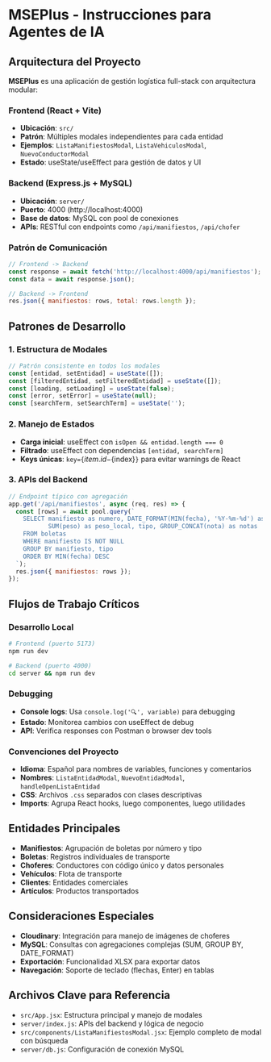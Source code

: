 # MSEPlus - Instrucciones para Agentes de IA

## Arquitectura del Proyecto

**MSEPlus** es una aplicación de gestión logística full-stack con arquitectura modular:

### Frontend (React + Vite)
- **Ubicación**: `src/`
- **Patrón**: Múltiples modales independientes para cada entidad
- **Ejemplos**: `ListaManifiestosModal`, `ListaVehiculosModal`, `NuevoConductorModal`
- **Estado**: useState/useEffect para gestión de datos y UI

### Backend (Express.js + MySQL)
- **Ubicación**: `server/`
- **Puerto**: 4000 (http://localhost:4000)
- **Base de datos**: MySQL con pool de conexiones
- **APIs**: RESTful con endpoints como `/api/manifiestos`, `/api/chofer`

### Patrón de Comunicación
```javascript
// Frontend -> Backend
const response = await fetch('http://localhost:4000/api/manifiestos');
const data = await response.json();

// Backend -> Frontend
res.json({ manifiestos: rows, total: rows.length });
```

## Patrones de Desarrollo

### 1. Estructura de Modales
```jsx
// Patrón consistente en todos los modales
const [entidad, setEntidad] = useState([]);
const [filteredEntidad, setFilteredEntidad] = useState([]);
const [loading, setLoading] = useState(false);
const [error, setError] = useState(null);
const [searchTerm, setSearchTerm] = useState('');
```

### 2. Manejo de Estados
- **Carga inicial**: useEffect con `isOpen && entidad.length === 0`
- **Filtrado**: useEffect con dependencias `[entidad, searchTerm]`
- **Keys únicas**: `key={`${item.id}-${index}`}` para evitar warnings de React

### 3. APIs del Backend
```javascript
// Endpoint típico con agregación
app.get('/api/manifiestos', async (req, res) => {
  const [rows] = await pool.query(`
    SELECT manifiesto as numero, DATE_FORMAT(MIN(fecha), '%Y-%m-%d') as fecha,
           SUM(peso) as peso_local, tipo, GROUP_CONCAT(nota) as notas
    FROM boletas
    WHERE manifiesto IS NOT NULL
    GROUP BY manifiesto, tipo
    ORDER BY MIN(fecha) DESC
  `);
  res.json({ manifiestos: rows });
});
```

## Flujos de Trabajo Críticos

### Desarrollo Local
```bash
# Frontend (puerto 5173)
npm run dev

# Backend (puerto 4000)
cd server && npm run dev
```

### Debugging
- **Console logs**: Usa `console.log('🔍', variable)` para debugging
- **Estado**: Monitorea cambios con useEffect de debug
- **API**: Verifica responses con Postman o browser dev tools

### Convenciones del Proyecto
- **Idioma**: Español para nombres de variables, funciones y comentarios
- **Nombres**: `ListaEntidadModal`, `NuevoEntidadModal`, `handleOpenListaEntidad`
- **CSS**: Archivos `.css` separados con clases descriptivas
- **Imports**: Agrupa React hooks, luego componentes, luego utilidades

## Entidades Principales
- **Manifiestos**: Agrupación de boletas por número y tipo
- **Boletas**: Registros individuales de transporte
- **Choferes**: Conductores con código único y datos personales
- **Vehículos**: Flota de transporte
- **Clientes**: Entidades comerciales
- **Artículos**: Productos transportados

## Consideraciones Especiales
- **Cloudinary**: Integración para manejo de imágenes de choferes
- **MySQL**: Consultas con agregaciones complejas (SUM, GROUP BY, DATE_FORMAT)
- **Exportación**: Funcionalidad XLSX para exportar datos
- **Navegación**: Soporte de teclado (flechas, Enter) en tablas

## Archivos Clave para Referencia
- `src/App.jsx`: Estructura principal y manejo de modales
- `server/index.js`: APIs del backend y lógica de negocio
- `src/components/ListaManifiestosModal.jsx`: Ejemplo completo de modal con búsqueda
- `server/db.js`: Configuración de conexión MySQL
